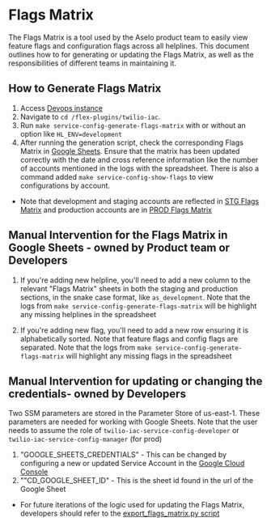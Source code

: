 # Flags Matrix

The Flags Matrix is a tool used by the Aselo product team to easily view feature flags and configuration flags across all helplines. This document outlines how to for generating or updating the Flags Matrix, as well as the responsibilities of different teams in maintaining it.


## How to Generate Flags Matrix

1. Access [Devops instance](https://github.com/techmatters/infrastructure-config/blob/master/terraform/modules/devops-instance/README.md)
2. Navigate to `cd /flex-plugins/twilio-iac`.
3. Run `make service-config-generate-flags-matrix` with or without an option like `HL_ENV=development`
4. After running the generation script, check the corresponding Flags Matrix in [Google Sheets](https://docs.google.com/spreadsheets/d/1UccoRr51TiQR6tUsq3SrNsP9FVm0tMfhdWX7VvHXkbQ/edit?gid=1480518226#gid=285517452). Ensure that the matrix has been updated correctly with the date and cross reference information like the number of accounts mentioned in the logs with the spreadsheet. There is also a command added `make service-config-show-flags` to view configurations by account.

- Note that development and staging accounts are reflected in [STG Flags Matrix](https://docs.google.com/spreadsheets/d/1UccoRr51TiQR6tUsq3SrNsP9FVm0tMfhdWX7VvHXkbQ/edit?gid=285517452#gid=285517452) and production accounts are in [PROD Flags Matrix](https://docs.google.com/spreadsheets/d/1UccoRr51TiQR6tUsq3SrNsP9FVm0tMfhdWX7VvHXkbQ/edit?gid=285517452#gid=97934865)


## Manual Intervention for the Flags Matrix in Google Sheets - owned by Product team or Developers

1. If you're adding new helpline, you'll need to add a new column to the relevant "Flags Matrix" sheets in both the staging and production sections, in the snake case format, like `as_development`. Note that the logs from `make service-config-generate-flags-matrix` will be highlight any missing helplines in the spreadsheet

2. If you're adding new flag, you'll need to add a new row ensuring it is alphabetically sorted. Note that feature flags and config flags are separated. Note that the logs from `make service-config-generate-flags-matrix` will highlight any missing flags in the spreadsheet



## Manual Intervention for updating or changing the credentials- owned by Developers

Two SSM parameters are stored in the Parameter Store of us-east-1. These parameters are needed for working with Google Sheets. Note that the user needs to assume the role of `twilio-iac-service-config-developer` or `twilio-iac-service-config-manager` (for prod)
1. "GOOGLE_SHEETS_CREDENTIALS" - This can be changed by configuring a new or updated Service Account in the [Google Cloud Console](https://console.cloud.google.com/apis/credentials) 
2. ""CD_GOOGLE_SHEET_ID" - This is the sheet id found in the url of the Google Sheet

- For future iterations of the logic used for updating the Flags Matrix, developers should refer to the [export_flags_matrix.py script](./scripts/python_tools/src/gsheet/export_flags_matrix.py)
